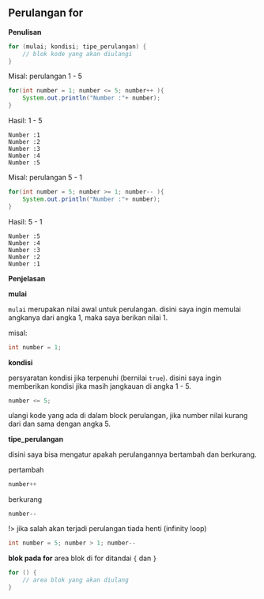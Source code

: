 ## Perulangan for

**Penulisan**

```java
for (mulai; kondisi; tipe_perulangan) {
    // blok kode yang akan diulangi
}
```

Misal: perulangan 1 - 5

```java
for(int number = 1; number <= 5; number++ ){
    System.out.println("Number :"+ number);
}
```

Hasil: 1 - 5

```
Number :1
Number :2
Number :3
Number :4
Number :5
```

Misal: perulangan 5 - 1

```java
for(int number = 5; number >= 1; number-- ){
    System.out.println("Number :"+ number);
}
```

Hasil: 5 - 1

```
Number :5
Number :4
Number :3
Number :2
Number :1
```



**Penjelasan**

**mulai**

`mulai` merupakan nilai awal untuk perulangan. disini saya ingin memulai angkanya dari angka 1, maka saya berikan nilai 1.

misal: 

```java
int number = 1;
```

**kondisi**

persyaratan kondisi jika terpenuhi (bernilai `true`). disini saya ingin memberikan kondisi jika masih jangkauan di angka 1 - 5.

```java
number <= 5;
```

ulangi kode yang ada di dalam block perulangan, jika number nilai kurang dari dan sama dengan angka 5.

**tipe_perulangan**

disini saya bisa mengatur apakah perulangannya bertambah dan berkurang.

pertambah

```java
number++
```

berkurang

```
number--
```

!> jika salah akan terjadi perulangan tiada henti (infinity loop)

```java
int number = 5; number > 1; number--
```

**blok pada for**
area blok di for ditandai `{`  dan `}`

```java
for () {
    // area blok yang akan diulang
}
```

